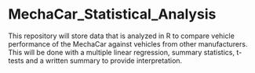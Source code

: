 # MechaCar_Statistical_Analysis
This repository will store data that is analyzed in R to compare vehicle performance of the MechaCar against vehicles from other manufacturers. This will be done with a multiple linear regression, summary statistics, t-tests and a written summary to provide interpretation. 
